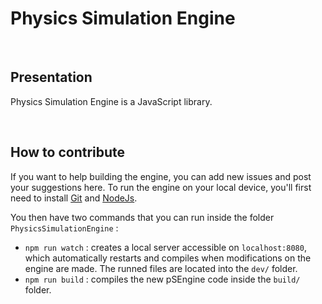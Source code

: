 # Physics Simulation Engine

<br/>

## Presentation
Physics Simulation Engine is a JavaScript library.

<br/>

## How to contribute

If you want to help building the engine, you can add new issues and post your suggestions here. To run the engine on your local device, you'll first need to install [Git](https://git-scm.com/) and [NodeJs](https://nodejs.org/en/).

You then have two commands that you can run inside the folder `PhysicsSimulationEngine` :
 - `npm run watch` : creates a local server accessible on `localhost:8080`, which automatically restarts and compiles when modifications on the engine are made. The runned files are located into the `dev/` folder.
 - `npm run build` : compiles the new pSEngine code inside the `build/` folder.




